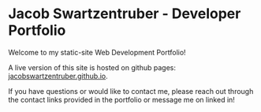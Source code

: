 # Jacob Swartzentruber - Developer Portfolio
 Welcome to my static-site Web Development Portfolio!

 A live version of this site is hosted on github pages: [jacobswartzentruber.github.io](https://jacobswartzentruber.github.io).

 If you have questions or would like to contact me, please reach out through the contact links provided in the portfolio or message me on linked in!
